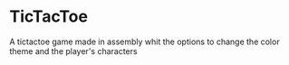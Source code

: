 # TicTacToe
A tictactoe game made in assembly whit the options to change the color theme and the player's characters
